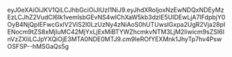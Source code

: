 eyJ0eXAiOiJKV1QiLCJhbGciOiJIUzI1NiJ9.eyJhdXRoIjoxNzEwNDQxNDEyMzEzLCJhZ2VudCI6Ik1vemlsbGEvNS4wIChXaW5kb3dzIE5UIDEwLjA7IFdpbjY0OyB4NjQpIEFwcGxlV2ViS2l0LzUzNy4zNiAoS0hUTUwsIGxpa2UgR2Vja28pIENocm9tZS8xMjIuMC42MjYxLjExMiBTYWZhcmkvNTM3LjM2Iiwicm9sZSI6InVzZXIiLCJpYXQiOjE3MTA0NDE0MTJ9.cm9IeROfYEXMnk1JhyTp7hv4PswOSFSP--hMSGaQs5g